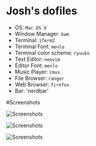 # Josh's dofiles



* OS: `Mac OS X`
* Window Manager: `kwm`
* Terminal: `iTerm2`
* Terminal Font: `menlo`
* Terminal color scheme: `ryuuko`
* Text Editor: `neovim`
* Editor Font: `menlo`
* Music Player: `cmus`
* File Browser: `ranger`
* Web Browser: `firefox`
* Bar: 'nerdbar'

#Screenshots

![Screenshots](http://i.imgur.com/ieA2IcE.png)

![Screenshots](http://i.imgur.com/ahtdaDS.png)

![Screenshots](http://i.imgur.com/IA1F6rY.png)


